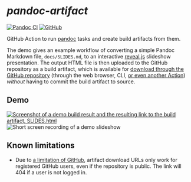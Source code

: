 # _pandoc-artifact_

[![Pandoc CI](https://github.com/gmarmstrong/pandoc-artifact/actions/workflows/main.yml/badge.svg)](https://github.com/gmarmstrong/pandoc-artifact/actions/workflows/main.yml)
[![GitHub](https://img.shields.io/github/license/gmarmstrong/pandoc-actions?color=informational)](LICENSE)

GitHub Action to run [pandoc](https://pandoc.org/) tasks and create build artifacts from them.

The demo gives an example workflow of converting a simple Pandoc Markdown file, `docs/SLIDES.md`, to an interactive [reveal.js](https://revealjs.com/) slideshow presentation. The output HTML file is then uploaded to the GitHub repository as a build artifact, which is available for [download through the GitHub repository](https://docs.github.com/en/actions/managing-workflow-runs/downloading-workflow-artifacts) (through the web browser, CLI, [or even another Action](https://github.com/actions/download-artifact)) _without_ having to commit the build artifact to source.

## Demo

<a href="https://github.com/gmarmstrong/pandoc-artifact/actions/runs/2192821405"><img src="https://i.imgur.com/yt2zEJ1.png" alt="Screenshot of a demo build result and the resulting link to the build artifact, SLIDES.html"/></a>
<img src="https://i.imgur.com/OCxousD.gif" alt="Short screen recording of a demo slideshow"/>

## Known limitations

+ Due to [a limitation of GitHub](https://github.com/actions/upload-artifact/issues/51), artifact download URLs only work for registered GitHub users, even if the repository is public. The link will 404 if a user is not logged in.
